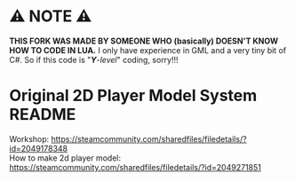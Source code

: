 # ⚠ NOTE ⚠
**THIS FORK WAS MADE BY SOMEONE WHO (basically) DOESN'T KNOW HOW TO CODE IN LUA.**
I only have experience in GML and a very tiny bit of C#.
So if this code is "***Y***-*level*" coding, sorry!!! 

# Original 2D Player Model System README

Workshop: https://steamcommunity.com/sharedfiles/filedetails/?id=2049178348  
How to make 2d player model: https://steamcommunity.com/sharedfiles/filedetails/?id=2049271851
